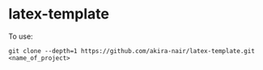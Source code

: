 # latex-template

To use:
```
git clone --depth=1 https://github.com/akira-nair/latex-template.git <name_of_project>
```
